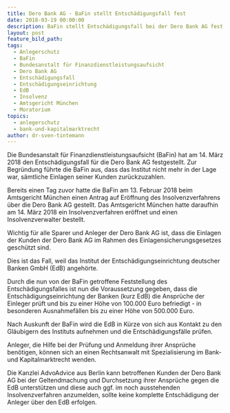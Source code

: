 ```yaml
---
title: Dero Bank AG - BaFin stellt Entschädigungsfall fest
date: 2018-03-19 00:00:00
description: BaFin stellt Entschädigungsfall bei der Dero Bank AG fest
layout: post
feature_bild_path:
tags:
  - Anlegerschutz
  - BaFin
  - Bundesanstalt für Finanzdienstleistungsaufsicht
  - Dero Bank AG
  - Entschädigungsfall
  - Entschädigungseinrichtung
  - EdB
  - Insolvenz
  - Amtsgericht München
  - Moratorium
topics:
  - anlegerschutz
  - bank-und-kapitalmarktrecht
author: dr-sven-tintemann
---
```


Die Bundesanstalt für Finanzdienstleistungsaufsicht (BaFin) hat am 14. März 2018 den Entschädigungsfall für die Dero Bank AG festgestellt. Zur Begründung führte die BaFin aus, dass das Institut nicht mehr in der Lage war, sämtliche Einlagen seiner Kunden zurückzuzahlen.

Bereits einen Tag zuvor hatte die BaFin am 13. Februar 2018 beim Amtsgericht München einen Antrag auf Eröffnung des Insolvenzverfahrens über die Dero Bank AG gestellt. Das Amtsgericht München hatte daraufhin am 14. März 2018 ein Insolvenzverfahren eröffnet und einen Insolvenzverwalter bestellt.

Wichtig für alle Sparer und Anleger der Dero Bank AG ist, dass die Einlagen der Kunden der Dero Bank AG im Rahmen des Einlagensicherungsgesetzes geschützt sind.

Dies ist das Fall, weil das Institut der Entschädigungseinrichtung deutscher Banken GmbH (EdB) angehörte.

Durch die nun von der BaFin getroffene Feststellung des Entschädigungsfalles ist nun die Voraussetzung gegeben, dass die Entschädigungseinrichtung der Banken (kurz EdB) die Ansprüche der Einleger prüft und bis zu einer Höhe von 100.000 Euro befriedigt - in besonderen Ausnahmefällen bis zu einer Höhe von 500.000 Euro.

Nach Auskunft der BaFin wird die EdB in Kürze von sich aus Kontakt zu den Gläubigern des Instituts aufnehmen und die Entschädigungsfälle prüfen.

Anleger, die Hilfe bei der Prüfung und Anmeldung ihrer Ansprüche benötigen, können sich an einen Rechtsanwalt mit Spezialisierung im Bank- und Kapitalmarktrecht wenden.

Die Kanzlei AdvoAdvice aus Berlin kann betroffenen Kunden der Dero Bank AG bei der Geltendmachung und Durchsetzung ihrer Ansprüche gegen die EdB unterstützen und diese auch ggf. im noch ausstehenden Insolvenzverfahren anzumelden, sollte keine komplette Entschädigung der Anleger über den EdB erfolgen.